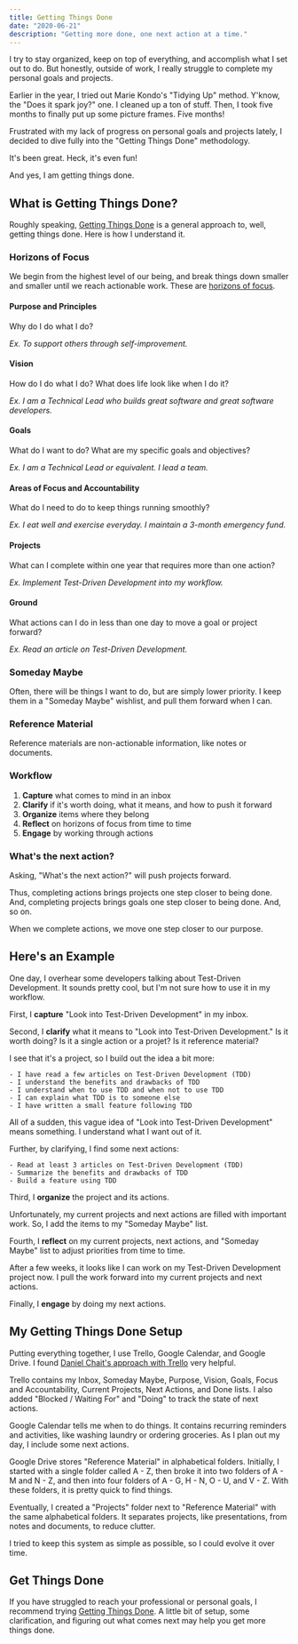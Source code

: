 ```yaml
---
title: Getting Things Done
date: "2020-06-21"
description: "Getting more done, one next action at a time."
---
```


I try to stay organized, keep on top of everything, and accomplish what I set out to do. But honestly, outside of work, I really struggle to complete my personal goals and projects.

Earlier in the year, I tried out Marie Kondo's "Tidying Up" method. Y'know, the "Does it spark joy?" one. I cleaned up a ton of stuff. Then, I took five months to finally put up some picture frames. Five months!

Frustrated with my lack of progress on personal goals and projects lately, I decided to dive fully into the "Getting Things Done" methodology.

It's been great. Heck, it's even fun!

And yes, I am getting things done.

## What is Getting Things Done?
Roughly speaking, [Getting Things Done](https://gettingthingsdone.com/what-is-gtd/) is a general approach to, well, getting things done. Here is how I understand it.

### Horizons of Focus
We begin from the highest level of our being, and break things down smaller and smaller until we reach actionable work. These are [horizons of focus](https://gettingthingsdone.com/wp-content/uploads/2014/10/2016-Levels-of-Your-Work.pdf).

#### Purpose and Principles
Why do I do what I do?

*Ex. To support others through self-improvement.*

#### Vision
How do I do what I do? What does life look like when I do it?

*Ex. I am a Technical Lead who builds great software and great software developers.*

#### Goals
What do I want to do? What are my specific goals and objectives?

*Ex. I am a Technical Lead or equivalent. I lead a team.*

#### Areas of Focus and Accountability
What do I need to do to keep things running smoothly?

*Ex. I eat well and exercise everyday. I maintain a 3-month emergency fund.*

#### Projects
What can I complete within one year that requires more than one action?

*Ex. Implement Test-Driven Development into my workflow.*

#### Ground
What actions can I do in less than one day to move a goal or project forward?

*Ex. Read an article on Test-Driven Development.*

### Someday Maybe
Often, there will be things I want to do, but are simply lower priority. I keep them in a "Someday Maybe" wishlist, and pull them forward when I can.

### Reference Material
Reference materials are non-actionable information, like notes or documents.

### Workflow
1. **Capture** what comes to mind in an inbox
2. **Clarify** if it's worth doing, what it means, and how to push it forward
3. **Organize** items where they belong
4. **Reflect** on horizons of focus from time to time
5. **Engage** by working through actions

### What's the next action?
Asking, "What's the next action?" will push projects forward.

Thus, completing actions brings projects one step closer to being done. And, completing projects brings goals one step closer to being done. And, so on.

When we complete actions, we move one step closer to our purpose.

## Here's an Example
One day, I overhear some developers talking about Test-Driven Development. It sounds pretty cool, but I'm not sure how to use it in my workflow.

First, I **capture** "Look into Test-Driven Development" in my inbox.

Second, I **clarify** what it means to "Look into Test-Driven Development." Is it worth doing? Is it a single action or a projet? Is it reference material?

I see that it's a project, so I build out the idea a bit more:

```
- I have read a few articles on Test-Driven Development (TDD)
- I understand the benefits and drawbacks of TDD
- I understand when to use TDD and when not to use TDD
- I can explain what TDD is to someone else
- I have written a small feature following TDD
```

All of a sudden, this vague idea of "Look into Test-Driven Development" means something. I understand what I want out of it.

Further, by clarifying, I find some next actions:

```
- Read at least 3 articles on Test-Driven Development (TDD)
- Summarize the benefits and drawbacks of TDD
- Build a feature using TDD
```

Third, I **organize** the project and its actions.

Unfortunately, my current projects and next actions are filled with important work. So, I add the items to my "Someday Maybe" list.

Fourth, I **reflect** on my current projects, next actions, and "Someday Maybe" list to adjust priorities from time to time.

After a few weeks, it looks like I can work on my Test-Driven Development project now. I pull the work forward into my current projects and next actions.

Finally, I **engage** by doing my next actions.

## My Getting Things Done Setup

Putting everything together, I use Trello, Google Calendar, and Google Drive. I found [Daniel Chait's approach with Trello](https://blog.trello.com/gtd-getting-things-done-maximizing-productivity-trello) very helpful.

Trello contains my Inbox, Someday Maybe, Purpose, Vision, Goals, Focus and Accountability, Current Projects, Next Actions, and Done lists. I also added "Blocked / Waiting For" and "Doing" to track the state of next actions.

Google Calendar tells me when to do things. It contains recurring reminders and activities, like washing laundry or ordering groceries. As I plan out my day, I include some next actions.

Google Drive stores "Reference Material" in alphabetical folders. Initially, I started with a single folder called A - Z, then broke it into two folders of A - M and N - Z, and then into four folders of A - G, H - N, O - U, and V - Z. With these folders, it is pretty quick to find things.

Eventually, I created a "Projects" folder next to "Reference Material" with the same alphabetical folders. It separates projects, like presentations, from notes and documents, to reduce clutter.

I tried to keep this system as simple as possible, so I could evolve it over time.

## Get Things Done

If you have struggled to reach your professional or personal goals, I recommend trying [Getting Things Done](https://gettingthingsdone.com/what-is-gtd/). A little bit of setup, some clarification, and figuring out what comes next may help you get more things done.
